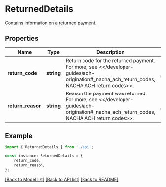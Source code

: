 # ReturnedDetails

Contains information on a returned payment.

## Properties

Name | Type | Description | Notes
------------ | ------------- | ------------- | -------------
**return_code** | **string** | Return code for the returned payment. For more, see &lt;&lt;/developer-guides/ach-origination#_nacha_ach_return_codes, NACHA ACH return codes&gt;&gt;. | [default to undefined]
**return_reason** | **string** | Reason the payment was returned. For more, see &lt;&lt;/developer-guides/ach-origination#_nacha_ach_return_codes, NACHA ACH return codes&gt;&gt;. | [default to undefined]

## Example

```typescript
import { ReturnedDetails } from './api';

const instance: ReturnedDetails = {
    return_code,
    return_reason,
};
```

[[Back to Model list]](../README.md#documentation-for-models) [[Back to API list]](../README.md#documentation-for-api-endpoints) [[Back to README]](../README.md)
